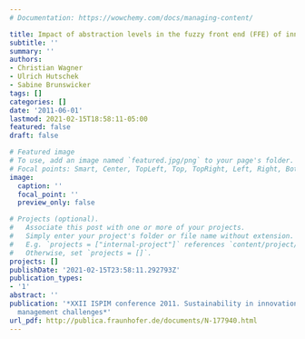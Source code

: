 ```yaml
---
# Documentation: https://wowchemy.com/docs/managing-content/

title: Impact of abstraction levels in the fuzzy front end (FFE) of innovation
subtitle: ''
summary: ''
authors:
- Christian Wagner
- Ulrich Hutschek
- Sabine Brunswicker
tags: []
categories: []
date: '2011-06-01'
lastmod: 2021-02-15T18:58:11-05:00
featured: false
draft: false

# Featured image
# To use, add an image named `featured.jpg/png` to your page's folder.
# Focal points: Smart, Center, TopLeft, Top, TopRight, Left, Right, BottomLeft, Bottom, BottomRight.
image:
  caption: ''
  focal_point: ''
  preview_only: false

# Projects (optional).
#   Associate this post with one or more of your projects.
#   Simply enter your project's folder or file name without extension.
#   E.g. `projects = ["internal-project"]` references `content/project/deep-learning/index.md`.
#   Otherwise, set `projects = []`.
projects: []
publishDate: '2021-02-15T23:58:11.292793Z'
publication_types:
- '1'
abstract: ''
publication: '*XXII ISPIM conference 2011. Sustainability in innovation. Innovation
  management challenges*'
url_pdf: http://publica.fraunhofer.de/documents/N-177940.html
---
```

